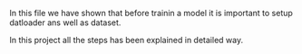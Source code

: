 In this file we have shown that before trainin a model it is important to setup datloader ans well as dataset.

In this project all the steps has been explained in detailed way.

